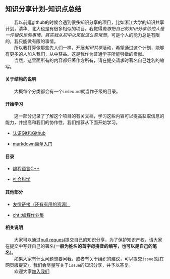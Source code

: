 ## 知识分享计划-知识点总结

&emsp;&emsp;我以前逛github的时候会遇到很多知识分享的项目，比如浙江大学的知识共享计划，清华、北大也是有很多相似的项目。我觉得*能够把自己的知识分享给他人是一件很快乐的事情，其实我从初中以来就这么常常想*，可是个人的能力总是有限的，我只能做有限的事情。
<br/>&emsp;&emsp;所以我打算像那些先人们一样，开展*知识共享*活动，希望通过这个计划，能够有更多的人加入我们，从中获益。这是我作为普通学子所能够做的贡献。
<br/>&emsp;&emsp;当然，这里面所有的内容都归著作方所有，请在提交请求时著名自己姓名的缩写。

#### 关于结构的说明

&emsp;&emsp;大概每个分类都会有一个`index.md`就当作子级的目录。

#### 开始学习

&emsp;&emsp;这一部分记录了了解这个项目的有关文档，学习这些内容可以提高获取信息的能力，并提高和我们的协作性，我们推荐从下面开始学习。

- [认识Git和Github](./帮助文档/认识Git和Github.md)

- [markdown简单入门](./帮助文档/markdown简单入门.md)

#### 目录

- [编程语言C++](./编程语言C++/index.md) 

- [社会科学](./社会科学/index.md)

#### 其他部分

- [友情链接（还有有用的资源）](./帮助文档/友情链接.md)

- [cht::编程作业集](https://github.com/h1542462994/homework.gallery)

#### 相关说明

&emsp;&emsp;大家可以通过[pull request](./帮助文档/认识Git和Github.md)提交自己的知识分享，为了保护知识产权，请大家在提交中写好自己的署名(**一般为姓名的首字母拼音的缩写，也可以是自己的笔名**)。
<br/>&emsp;&emsp;如果大家有什么问题想要问我，或者有关于组织的建议，可以提交`issue`(就在网页版提交)，我们会尽量写关于`issue`的知识分享，并予以答复。
<br/>&emsp;&emsp;欢迎大家[加入我们](https://github.com/TropicalTeamYard/tty.document)